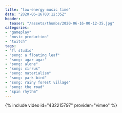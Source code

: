 ```yaml
---
title: "low-energy music time"
date: "2020-06-16T00:12:35Z"
header:
  teaser: "/assets/thumbs/2020-06-16-00-12-35.jpg"
categories:
- "gameplay"
- "music production"
- "twitch"
tags:
- "fl studio"
- "song: a floating leaf"
- "song: agar agar"
- "song: alone"
- "song: cirrus"
- "song: materialism"
- "song: park bird"
- "song: rainy forest village"
- "song: the road"
- "spin rhythm"
---
```

{% include video id="432215797" provider="vimeo" %}
